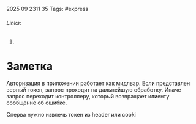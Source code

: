2025 09 2311 35
Tags: #express 
###### Links: 
1) 
# Заметка
Авторизация в приложении работает как мидлвар. Если представлен верный токен, запрос проходит на дальнейшую обработку. Иначе запрос переходит контроллеру, который возвращает клиенту сообщение об ошибке.

Сперва нужно извлечь токен из header или cooki